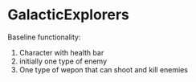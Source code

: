 # GalacticExplorers

Baseline functionality:

1. Character with health bar
2. initially one type of enemy
3. One type of wepon that can shoot and kill enemies
